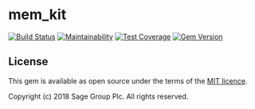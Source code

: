 # mem_kit

[![Build Status](https://travis-ci.org/Sage/mem_kit.svg?branch=master)](https://travis-ci.org/Sage/mem_kit)
[![Maintainability](https://api.codeclimate.com/v1/badges/9595fdb730f21e71f605/maintainability)](https://codeclimate.com/github/Sage/mem_kit/maintainability)
[![Test Coverage](https://api.codeclimate.com/v1/badges/9595fdb730f21e71f605/test_coverage)](https://codeclimate.com/github/Sage/mem_kit/test_coverage)
[![Gem Version](https://badge.fury.io/rb/mem_kit.svg)](https://badge.fury.io/rb/mem_kit)

## License

This gem is available as open source under the terms of the
[MIT licence](LICENSE).

Copyright (c) 2018 Sage Group Plc. All rights reserved.
